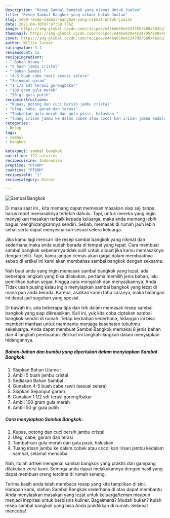 ```yaml
---
description: "Resep Sambal Bangkok yang nikmat Untuk Jualan"
title: "Resep Sambal Bangkok yang nikmat Untuk Jualan"
slug: 1060-resep-sambal-bangkok-yang-nikmat-untuk-jualan
date: 2021-04-30T07:47:58.736Z
image: https://img-global.cpcdn.com/recipes/e446e650e4524705/680x482cq70/sambal-bangkok-foto-resep-utama.jpg
thumbnail: https://img-global.cpcdn.com/recipes/e446e650e4524705/680x482cq70/sambal-bangkok-foto-resep-utama.jpg
cover: https://img-global.cpcdn.com/recipes/e446e650e4524705/680x482cq70/sambal-bangkok-foto-resep-utama.jpg
author: Willie Tucker
ratingvalue: 3.1
reviewcount: 15
recipeingredient:
- " Bahan Utama "
- "5 buah jambu cristal"
- " Bahan Sambal "
- "4-5 buah cabe rawit sesuai selera"
- "Sejumput garam"
- "1 1/2 sdt terasi gorengbakar"
- "100 gram gula merah"
- "50 gr gula putih"
recipeinstructions:
- "Kupas, potong dan cuci bersih jambu cristal"
- "Uleg, cabe, garam dan terasi"
- "Tambahkan gula merah dan gula pasir, haluskan."
- "Tuang irisan jambu ke dalam cobek atau cocol kan irisan jambu kedalam sambal, selamat mencoba."
categories:
- Resep
tags:
- sambal
- bangkok

katakunci: sambal bangkok 
nutrition: 122 calories
recipecuisine: Indonesian
preptime: "PT40M"
cooktime: "PT60M"
recipeyield: "1"
recipecategory: Dinner

---
```



![Sambal Bangkok](https://img-global.cpcdn.com/recipes/e446e650e4524705/680x482cq70/sambal-bangkok-foto-resep-utama.jpg)

Di masa  saat ini , kita memang dapat memesan masakan siap saji tanpa harus repot memasaknya terlebih dahulu. Tapi, untuk mereka yang ingin menyajikan masakan terbaik kepada keluarga, maka anda memang lebih bagus menghidangkannya sendiri. Sebab, memasak di rumah jauh lebih sehat serta dapat menyesuaikan sesuai selera keluarga.

Jika kamu lagi mencari ide resep sambal bangkok yang nikmat dan sederhana,maka anda sudah berada di tempat yang tepat. Cara membuat sambal bangkok  sebenarnya tidak sulit untuk dibuat jika kamu memasaknya dengan teliti. Tapi, kamu jangan cemas akan gagal dalam membuatnya 
sebab di artikel ini kami akan membahas sambal bangkok dengan seksama.  



Nah buat anda yang ingin memasak sambal bangkok yang lezat, ada beberapa langkah yang bisa dilakukan, pertama memilih jenis bahan, lalu pemilihan bahan segar, hingga cara mengolah dan menyajikannya. Anda Tidak usah pusing kalau ingin menyiapkan sambal bangkok yang lezat di mana pun anda berada. Karena, asalkan kamu  tahu caranya, maka hidangan ini dapat jadi suguhan yang spesial.

Di bawah ini, ada beberapa tips dan trik dalam memasak resep sambal bangkok yang siap dikreasikan. Kali ini, yuk kita coba ciptakan sambal bangkok sendiri di rumah. Tetap berbahan sederhana, hidangan ini bisa memberi manfaat untuk membantu menjaga kesehatan tubuhmu sekeluarga. Anda dapat membuat Sambal Bangkok memakai 8 jenis bahan dan 4 langkah pembuatan. Berikut ini langkah-langkah dalam menyiapkan hidangannya.

<!--inarticleads1-->

##### Bahan-bahan dan bumbu yang diperlukan dalam menyiapkan Sambal Bangkok:

1. Siapkan  Bahan Utama :
1. Ambil 5 buah jambu cristal
1. Sediakan  Bahan Sambal :
1. Gunakan 4-5 buah cabe rawit (sesuai selera)
1. Siapkan Sejumput garam
1. Gunakan 1 1/2 sdt terasi goreng/bakar
1. Ambil 100 gram gula merah
1. Ambil 50 gr gula putih




<!--inarticleads2-->

##### Cara menyiapkan Sambal Bangkok:

1. Kupas, potong dan cuci bersih jambu cristal
1. Uleg, cabe, garam dan terasi
1. Tambahkan gula merah dan gula pasir, haluskan.
1. Tuang irisan jambu ke dalam cobek atau cocol kan irisan jambu kedalam sambal, selamat mencoba.




Nah, itulah artikel mengenai  sambal bangkok  yang praktis dan gampang dilakukan versi kami. Semoga anda dapat melakukannya dengan hasil yang dapat membuat oreng tercinta di rumah senang. 

Terima kasih anda telah membaca resep yang kita tampilkan di sini. Harapan kami, olahan  Sambal Bangkok sederhana di atas dapat membantu Anda menyiapkan masakan yang lezat untuk keluarga/teman maupun menjadi inspirasi untuk berbisnis kuliner. Bagaimana? Mudah bukan? Itulah resep sambal bangkok yang bisa Anda praktikkan di rumah. Selamat mencoba!

